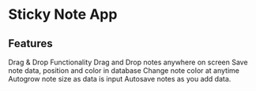 # Sticky Note App 

## Features
  Drag & Drop Functionality
  Drag and Drop notes anywhere on screen
  Save note data, position and color in database
  Change note color at anytime
  Autogrow note size as data is input
  Autosave notes as you add data.
